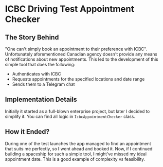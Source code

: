 # ICBC Driving Test Appointment Checker

## The Story Behind
"One can't simply book an appointment to their preference with ICBC". Unfortunately aforementioned Canadian agency doesn't provide any means of notifications about new appointments. This led to the development of this simple tool that does the following:

- Authenticates with ICBC
- Requests appointments for the specified locations and date range
- Sends them to a Telegram chat

## Implementation Details
Initially it started as a full-blown enterprise project, but later I decided to simplify it.
You can find all logic in <code>IcbcAppointmentChecker</code> class.


## How it Ended?
During one of the test launches the app managed to find an appointment that suits me perfectly, so I went ahead and booked it.
Now, if I continued building a spaceship for such a simple tool, I might've missed my ideal appointment date. This is a good example of complexity vs feasibility.